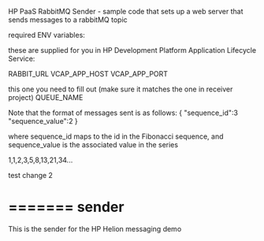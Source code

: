 

HP PaaS RabbitMQ Sender - sample code that sets up a web server that sends messages to a rabbitMQ topic

required ENV variables: 

these are supplied for you in HP Development Platform Application Lifecycle Service: 

RABBIT_URL
VCAP_APP_HOST
VCAP_APP_PORT

this one you need to fill out (make sure it matches the one in receiver project)
QUEUE_NAME


Note that the format of messages sent is as follows: 
{
    "sequence_id":3
    "sequence_value":2
}

where sequence_id maps to the id in the Fibonacci sequence, and sequence_value is the associated value in the series

1,1,2,3,5,8,13,21,34...

test change 2

=======
sender
======

This is the sender for the HP Helion messaging demo

